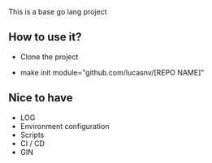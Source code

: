 This is a base go lang project



How to use it?
----
* Clone the project

* make init module="github.com/lucasnv/[REPO NAME]"


Nice to have
------------
* LOG
* Environment configuration
* Scripts
* CI / CD
* GIN


